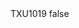 <?xml version="1.0" encoding="UTF-8"?>
<CustomMetadata xmlns="http://soap.sforce.com/2006/04/metadata">
    <label>TXU1019</label>
    <protected>false</protected>
</CustomMetadata>
